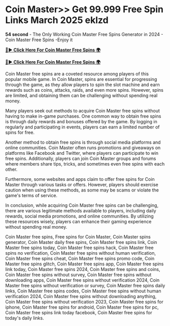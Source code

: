 # Coin Master>> Get 99.999 Free Spin Links March 2025 eklzd

**54 second** - The Only Working Coin Master Free Spins Generator in 2024 - Coin Master Free Spins -Enjoy it

[**🔴► Click Here For Coin Master Free Spins 🌍**](https://lejooam.github.io/Coin/)

[**🔴► Click Here For Coin Master Free Spins 🌍**](https://lejooam.github.io/Coin/)

 
Coin Master free spins are a coveted resource among players of this popular mobile game. In Coin Master, spins are essential for progressing through the game, as they allow players to spin the slot machine and earn rewards such as coins, attacks, raids, and even more spins. However, spins are limited, and obtaining them can be challenging without spending real money.

Many players seek out methods to acquire Coin Master free spins without having to make in-game purchases. One common way to obtain free spins is through daily rewards and bonuses offered by the game. By logging in regularly and participating in events, players can earn a limited number of spins for free.

Another method to obtain free spins is through social media platforms and online communities. Coin Master often runs promotions and giveaways on platforms like Facebook and Twitter, where players can participate to win free spins. Additionally, players can join Coin Master groups and forums where members share tips, tricks, and sometimes even free spins with each other.

Furthermore, some websites and apps claim to offer free spins for Coin Master through various tasks or offers. However, players should exercise caution when using these methods, as some may be scams or violate the game's terms of service.

In conclusion, while acquiring Coin Master free spins can be challenging, there are various legitimate methods available to players, including daily rewards, social media promotions, and online communities. By utilizing these resources wisely, players can enhance their gaming experience without spending real money.

Coin Master free spins, Free spins for Coin Master, Coin Master spins generator, Coin Master daily free spins, Coin Master free spins link, Coin Master free spins today, Coin Master free spins hack, Coin Master free spins no verification, Coin Master free spins without human verification, Coin Master free spins cheat, Coin Master free spins promo code, Coin Master free spins glitch, Coin Master free spins app, Coin Master free spins link today, Coin Master free spins 2024, Coin Master free spins and coins, Coin Master free spins without survey, Coin Master free spins without downloading apps, Coin Master free spins without verification 2024, Coin Master free spins without verification or survey, Coin Master free spins daily links, Coin Master free spins codes, Coin Master free spins without human verification 2024, Coin Master free spins without downloading anything, Coin Master free spins without verification 2023, Coin Master free spins for iphone, Coin Master free spins for android, Coin Master free spins for pc, Coin Master free spins link today facebook, Coin Master free spins for today's daily links.
